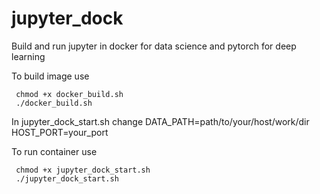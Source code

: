 # jupyter_dock
Build and run jupyter in docker for data science and pytorch for deep learning


To build image use
 ```
  chmod +x docker_build.sh
  ./docker_build.sh
 ```
 In jupyter_dock_start.sh change
 DATA_PATH=path/to/your/host/work/dir
 HOST_PORT=your_port
 
 To run container use
 ```
  chmod +x jupyter_dock_start.sh
  ./jupyter_dock_start.sh
 ```
